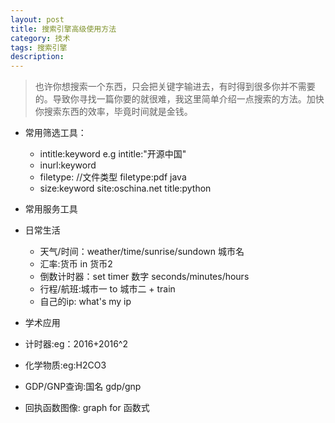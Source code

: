 ```yaml
---
layout: post
title: 搜索引擎高级使用方法
category: 技术
tags: 搜索引擎
description:
---
```



> 也许你想搜索一个东西，只会把关键字输进去，有时得到很多你并不需要的。导致你寻找一篇你要的就很难，我这里简单介绍一点搜索的方法。加快你搜索东西的效率，毕竟时间就是金钱。


- 常用筛选工具：

  - intitle:keyword  e.g intitle:"开源中国"
  - inurl:keyword
  - filetype:   //文件类型  filetype:pdf java
  - size:keyword    site:oschina.net title:python


- 常用服务工具

 - 日常生活
   - 天气/时间：weather/time/sunrise/sundown 城市名
   - 汇率:货币 in 货币2
   - 倒数计时器：set timer 数字 seconds/minutes/hours
   - 行程/航班:城市一 to 城市二    + train
   - 自己的ip: what's my ip

  - 学术应用
   - 计时器:eg：2016+2016^2
   - 化学物质:eg:H2CO3
   - GDP/GNP查询:国名 gdp/gnp
   - 回执函数图像: graph for 函数式
